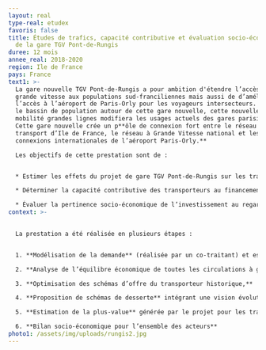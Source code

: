 ```yaml
---
layout: real
type-real: etudex
favoris: false
title: Études de trafics, capacité contributive et évaluation socio-économique
  de la gare TGV Pont-de-Rungis
duree: 12 mois
annee_real: 2018-2020
region: Ile de France
pays: France
text1: >-
  La gare nouvelle TGV Pont-de-Rungis a pour ambition d'étendre l’accès à la
  grande vitesse aux populations sud-franciliennes mais aussi de d’améliorer
  l’accès à l’aéroport de Paris-Orly pour les voyageurs intersecteurs. Pour tout
  le bassin de population autour de cette gare nouvelle, cette nouvelle offre de
  mobilité grandes lignes modifiera les usages actuels des gares parisiennes.
  Cette gare nouvelle crée un p**ôle de connexion fort entre le réseau de
  transport d’Ile de France, le réseau à Grande Vitesse national et les
  connexions internationales de l’aéroport Paris-Orly.**

  Les objectifs de cette prestation sont de :


  * Estimer les effets du projet de gare TGV Pont-de-Rungis sur les trafics, notamment la désaturation des gares parisiennes et les voyageurs se rendant à l’aéroport d’Orly,

  * Déterminer la capacité contributive des transporteurs au financement du projet,

  * Évaluer la pertinence socio-économique de l’investissement au regard du bilan pour l’ensemble des acteurs de la collectivité.
context: >-
  

  La prestation a été réalisée en plusieurs étapes : 


  1. **Modélisation de la demande** (réalisée par un co-traitant) et estimation des impacts de la gare pour les voyageurs sud-francilien et intersecteurs,

  2. **Analyse de l’équilibre économique de toutes les circulations à grandes vitesses** sur l’ensemble du réseau afin d’estimer l’impact de la désaturation des gares parisiennes et des nouveaux voyageurs issus des rabattements aériens vers ORLY,

  3. **Optimisation des schémas d’offre du transporteur historique,**

  4. **Proposition de schémas de desserte** intégrant une vision évolutive de la concurrence ferroviaire à moyen-long termes,

  5. **Estimation de la plus-value** générée par le projet pour les transporteurs et proposition de scénario tarifaire conforme à la réglementation afin d’estimer la capacité de financement de SNCF Réseau,

  6. **Bilan socio-économique pour l’ensemble des acteurs**
photo1: /assets/img/uploads/rungis2.jpg
---
```

